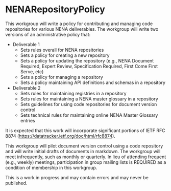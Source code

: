 # NENARepositoryPolicy
This workgroup will write a policy for contributing and managing code repositories for various NENA deliverables. The workgroup will write two versions of an administrative policy that:

* Deliverable 1
  * Sets rules overall for NENA repositories
  * Sets a policy for creating a new repository
  * Sets a policy for updating the repository (e.g., NENA Document Required, Expert Review, Specification Required, First Come First Serve, etc)
  * Sets a policy for managing a repository
  * Sets a policy maintaining API definitions and schemas in a repository 
* Deliverable 2
  * Sets rules for maintaining registries in a repository
  * Sets rules for maintaining a NENA master glossary in a repository
  * Sets guidelines for using code repositories for document version control
  * Sets technical rules for maintaining online NENA Master Glossary entries

It is expected that this work will incorporate significant portions of IETF RFC 8874 (https://datatracker.ietf.org/doc/html/rfc8874). 

This workgroup will pilot document version control using a code repository and will write initial drafts of documents in markdown. The workgroup will meet infrequently, such as monthly or quarterly. In lieu of attending frequent (e.g., weekly) meetings, participation in group mailing lists is REQUIRED as a condition of membership in this workgroup.

This is a work in progress and may contain errors and may never be published.
